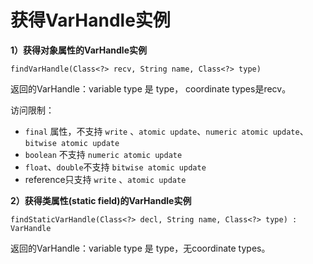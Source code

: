 # 获得VarHandle实例

**1）获得对象属性的VarHandle实例**

`findVarHandle(Class<?> recv, String name, Class<?> type)`

返回的VarHandle：variable type 是 type， coordinate types是recv。



访问限制：

- `final` 属性，不支持 `write` 、`atomic update`、`numeric atomic update`、`bitwise atomic update`
- `boolean` 不支持 `numeric atomic update`
- `float`、`double`不支持 `bitwise atomic update`
- reference只支持 `write` 、`atomic update`


**2）获得类属性(static field)的VarHandle实例**

`findStaticVarHandle(Class<?> decl, String name, Class<?> type) : VarHandle`

返回的VarHandle：variable type 是 type，无coordinate types。

